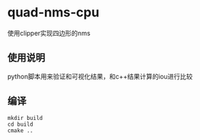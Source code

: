 # quad-nms-cpu
使用clipper实现四边形的nms

## 使用说明

python脚本用来验证和可视化结果，和c++结果计算的iou进行比较

## 编译

```
mkdir build
cd build
cmake ..
```

